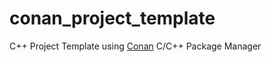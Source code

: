 # conan_project_template
C++ Project Template using [Conan](https://conan.io) C/C++ Package Manager
